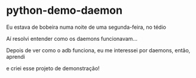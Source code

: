 # python-demo-daemon
<p>Eu estava de bobeira numa noite de uma segunda-feira, no tédio</p>
<p>Aí resolvi entender como os daemons funcionavam...</p>
<p>Depois de ver como o adb funciona, eu me interessei por daemons, então, aprendi</p>
<p>e criei esse projeto de demonstração!</p>
